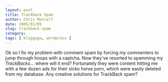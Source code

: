 ```yaml
---
layout: post
title: Trackback Spam
author: Chris Metcalf
date: 2005/01/05
slug: trackback-spam
category: 
tags: [ bloggage, wordpress ]
---
```


Ok so I fix my problem with comment spam by forcing my commenters to jump through hoops with a captcha.
Now they've resorted to spamming my <em>TrackBacks</em>... where will it end?
Fortunately they were content hitting me with a few dozen ads for their sicko horse porn, which were easily deleted from my database.  Any creative solutions for TrackBack spam?
